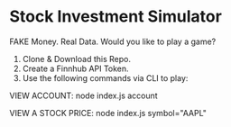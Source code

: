 # Stock Investment Simulator
FAKE Money. Real Data. Would you like to play a game?

1. Clone & Download this Repo.
2. Create a Finnhub API Token.
3. Use the following commands via CLI to play:

VIEW ACCOUNT:
node index.js account

VIEW A STOCK PRICE:
node index.js symbol="AAPL"